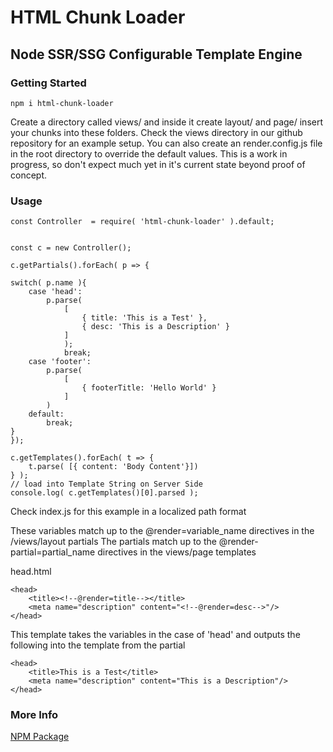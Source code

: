 # HTML Chunk Loader

## Node SSR/SSG Configurable Template Engine

### Getting Started

    npm i html-chunk-loader

Create a directory called views/ and inside it create layout/ and page/ insert your chunks into these folders. Check the views directory in our github repository for an example setup. You can also create an render.config.js file in the root directory to override the default values. This is a work in progress, so don't expect much yet in it's current state beyond proof of concept.  


### Usage

    const Controller  = require( 'html-chunk-loader' ).default;


    const c = new Controller();

    c.getPartials().forEach( p => {
   
    switch( p.name ){
        case 'head':
            p.parse(
                [ 
                    { title: 'This is a Test' }, 
                    { desc: 'This is a Description' }
                ] 
                );
                break;
        case 'footer':
            p.parse(
                [
                    { footerTitle: 'Hello World' }
                ]
            )
        default:
            break;
    }
    });

    c.getTemplates().forEach( t => {
        t.parse( [{ content: 'Body Content'}])
    } );
    // load into Template String on Server Side
    console.log( c.getTemplates()[0].parsed );
    
Check index.js for this example in a localized path format

These variables match up to the @render=variable_name directives in the /views/layout partials
The partials match up to the @render-partial=partial_name directives in the views/page templates

head.html

    <head>
        <title><!--@render=title--></title>
        <meta name="description" content="<!--@render=desc-->"/>
    </head>

This template takes the variables in the case of 'head' and outputs the following into the template from the partial

    <head>
        <title>This is a Test</title>
        <meta name="description" content="This is a Description"/>
    </head>
### More Info
[NPM Package](https://www.npmjs.com/package/html-chunk-loader)